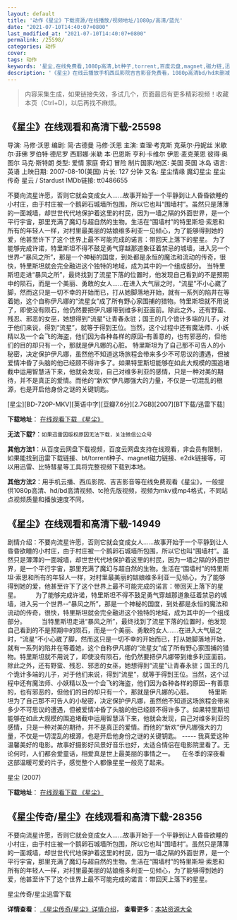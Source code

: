 ```yaml
---
layout: default
title: '动作《星尘》下载资源/在线播放/视频地址/1080p/高清/蓝光'
date: "2021-07-10T14:40:07+0800"
last_modified_at: "2021-07-10T14:40:07+0800"
permalink: /25598/
categories: 动作
cover:
tags: 动作
keywords: '星尘,在线免费看,1080p高清,bt种子,torrent,百度云盘,magnet,磁力链,迅雷下载资源'
description: '《星尘》在线云播放手机西瓜影院吉吉影音免费看，1080p高清bd/hd未删减完整版和tc抢先枪版，mkv/mp4格式，附带bt/torrent种子、magnet/磁力链、百度云盘、网盘资源迅雷下载链接'
---
```


>内容采集生成，如果链接失效，多试几个，页面最后有更多精彩视频！收藏本页（Ctrl+D)，以后再找不麻烦。


## 《星尘》在线观看和高清下载-25598

导演: 马修·沃恩 编剧: 简·古德曼 马修·沃恩 主演: 查理·考克斯 克莱尔·丹妮丝 米歇尔·菲佛 罗伯特·德尼罗 西耶娜·米勒 本·巴恩斯 亨利·卡维尔 伊恩·麦克莱恩 彼得·奥图尔 马克·斯特朗 类型: 爱情 家庭 奇幻 冒险 制片国家/地区: 美国 英国 冰岛 语言: 英语 上映日期: 2007-08-10(美国) 片长: 127 分钟 又名: 星尘情缘 魔幻星尘 星尘传奇 星云 / Stardust IMDb链接: tt0486655

不要向流星许愿，否则它就会变成女人……故事开始于一个平静到让人昏昏欲睡的小村庄，由于村庄被一个鹅卵石城墙所包围，所以它也叫“围墙村”。虽然只是薄薄的一面城墙，却世世代代地保护着这里的村民，因为一墙之隔的外面世界，是一个平行宇宙，那里充满了魔幻与超自然的生物。生活在“围墙村”的特里斯坦·索恩和所有的年轻人一样，对村里最美丽的姑娘维多利亚一见倾心，为了能够得到她的爱，他甚至许下了这个世界上最不可能完成的诺言：带回天上落下的星星。 为了能够完成许诺，特里斯坦不得不鼓足勇气穿越那道象征着禁忌的城墙，进入另一个世界–“暴风之所”，那是一个神秘的国度，到处都是永恒的魔法和流动的传奇，很快，特里斯坦就会完全融进这个独特的地域，成为其中的一个组成部分。 当特里斯坦走进“暴风之所”，最终找到了流星下落的位置时，他发现自己看到的不是预期中的陨石，而是一个美丽、勇敢的女人……在进入大气层之时，“流星”不小心崴了脚，然而这只是一切不幸的开始而已，打从她脚落地开始，就有一系列的陷井在等着她，这个自称伊凡娜的“流星女”成了所有野心家围捕的猎物。特里斯坦就不用说了，即使没有陨石，他仍然要把伊凡娜带到维多利亚面前。除此之外，还有野蛮、残忍、邪恶的女巫，她想得到“流星”让青春永驻；国王的几个诡计多端的儿子，对于他们来说，得到“流星”，就等于得到王位。当然，这个过程中还有魔法师、小妖精以及一个会飞的海盗，他们因为各种各样的原因–有善意的，也有邪恶的，但他们的目的却只有一个，那就是伊凡娜的心脏。 特里斯坦为了自己那不可告人的小秘密，决定保护伊凡娜，虽然他不知道这场旅程会带来多少不可思议的遭遇，但被爱情冲昏了头脑的他已经顾不得许多了。如果特里斯坦能够在如此大规模的围追堵截中运用智慧活下来，他就会发现，自己对维多利亚的感情，只是一种对美的期待，并不是真正的爱情。而他的“新欢”伊凡娜强大的力量，不仅是一切混乱的根源，也是开启他身份之谜的关键钥匙。


[星尘][BD-720P-MKV][英语中字][豆瓣7.6分][2.7GB][2007][BT下载/迅雷下载]

**下载地址**： [在线观看下载 《星尘》](https://www.btdx8.com/torrent/stardust_2007.html) 


**无法下载?**：`如果迅雷因版权原因无法下载，关注微信公众号 `

**其他方法1**：从百度云网盘下载视频，百度云网盘支持在线观看，非会员有限制，如果能找到迅雷下载链接、bt/torrent种子、magnet磁力链接、e2dk链接等，可以用迅雷、比特彗星等工具将完整视频下载到本地。

**其他方法2**：用手机云播、西瓜影院、吉吉影音等在线免费观看《星尘》，一般提供1080p高清、hd/bd高清视频、tc抢先版视频，视频为mkv或mp4格式，不同站点视频质量和播放速度不同。


## 《星尘》在线观看和高清下载-14949

剧情介绍：不要向流星许愿，否则它就会变成女人……故事开始于一个平静到让人昏昏欲睡的小村庄，由于村庄被一个鹅卵石城墙所包围，所以它也叫“围墙村”。虽然只是薄薄的一面城墙，却世世代代地保护着这里的村民，因为一墙之隔的外面世界，是一个平行宇宙，那里充满了魔幻与超自然的生物。生活在“围墙村”的特里斯坦·索恩和所有的年轻人一样，对村里最美丽的姑娘维多利亚一见倾心，为了能够得到她的爱，他甚至许下了这个世界上最不可能完成的诺言：带回天上落下的星星。  　　为了能够完成许诺，特里斯坦不得不鼓足勇气穿越那道象征着禁忌的城墙，进入另一个世界--“暴风之所”，那是一个神秘的国度，到处都是永恒的魔法和流动的传奇，很快，特里斯坦就会完全融进这个独特的地域，成为其中的一个组成部分。  　　当特里斯坦走进“暴风之所”，最终找到了流星下落的位置时，他发现自己看到的不是预期中的陨石，而是一个美丽、勇敢的女人……在进入大气层之时，“流星”不小心崴了脚，然而这只是一切不幸的开始而已，打从她脚落地开始，就有一系列的陷井在等着她，这个自称伊凡娜的“流星女”成了所有野心家围捕的猎物。特里斯坦就不用说了，即使没有陨石，他仍然要把伊凡娜带到维多利亚面前。除此之外，还有野蛮、残忍、邪恶的女巫，她想得到“流星”让青春永驻；国王的几个诡计多端的儿子，对于他们来说，得到“流星”，就等于得到王位。当然，这个过程中还有魔法师、小妖精以及一个会飞的海盗，他们因为各种各样的原因--有善意的，也有邪恶的，但他们的目的却只有一个，那就是伊凡娜的心脏。  　　特里斯坦为了自己那不可告人的小秘密，决定保护伊凡娜，虽然他不知道这场旅程会带来多少不可思议的遭遇，但被爱情冲昏了头脑的他已经顾不得许多了。如果特里斯坦能够在如此大规模的围追堵截中运用智慧活下来，他就会发现，自己对维多利亚的感情，只是一种对美的期待，并不是真正的爱情。而他的“新欢”伊凡娜强大的力量，不仅是一切混乱的根源，也是开启他身份之谜的关键钥匙。 ----- 我真爱这种温馨美好的电影。故事好摄影好风景好音乐也好，太适合情侣在电影院里看了。无论何时，人们都会爱童话，相爱真是世上最美丽的事情之一。 　在冬季的深夜看这部温暖可爱的片子，感觉整个人都像星星一般亮了起来。


星尘 (2007)

**下载地址**： [在线观看下载 《星尘》](https://www.btbtdy.me/btdy/dy4902.html) 


## 《星尘传奇/星尘》在线观看和高清下载-28356

不要向流星许愿，否则它就会变成女人&hellip;…故事开始于一个平静到让人昏昏欲睡的小村庄，由于村庄被一个鹅卵石城墙所包围，所以它也叫“围墙村&rdquo;。虽然只是薄薄的一面城墙，却世世代代地保护着这里的村民，因为一墙之隔的外面世界，是一个平行宇宙，那里充满了魔幻与超自然的生物。生活在“围墙村&rdquo;的特里斯坦&middot;索恩和所有的年轻人一样，对村里最美丽的姑娘维多利亚一见倾心，为了能够得到她的爱，他甚至许下了这个世界上最不可能完成的诺言：带回天上落下的星星。


星尘传奇/星尘迅雷下载

**详情查看**： [《星尘传奇/星尘》详情介绍](/movie/28356/)， **查看更多**：[本站资源大全](/movie/t/all/)

